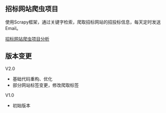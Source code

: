 ## 招标网站爬虫项目
使用Scrapy框架，通过关键字检索，爬取招标网站的招投标信息，每天定时发送Email。

[招标网站爬虫项目分析](https://hl10502.github.io/2017/03/23/scrapy-site-1/)


## 版本变更

V2.0
* 基础代码重构、优化
* 部分网站标签变更，修改爬取标签

V1.0
* 初始版本

